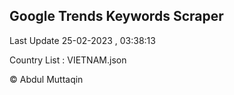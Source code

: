 

## Google Trends Keywords Scraper 
 
Last Update 25-02-2023 , 03:38:13

Country List :
VIETNAM.json



© Abdul Muttaqin 
